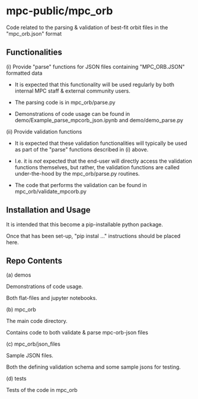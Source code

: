 # mpc-public/mpc_orb

Code related to the parsing & validation of best-fit orbit files in the "mpc_orb.json" format 

## Functionalities 

(i) Provide "parse" functions for JSON files containing "MPC_ORB.JSON" formatted data

 - It is expected that this functionality will be used regularly by both internal MPC staff & external community users.

 - The parsing code is in mpc_orb/parse.py

 - Demonstrations of code usage can be found in demo/Example_parse_mpcorb_json.ipynb and demo/demo_parse.py


(ii) Provide validation functions

 - It is expected that these validation functionalities will typically be used as part of the "parse" functions described in (i) above. 
 - I.e. it is *not* expected that the end-user will directly access the validation functions themselves, but rather, the validation functions are called under-the-hood by the mpc_orb/parse.py routines. 

 - The code that performs the validation can be found in mpc_orb/validate_mpcorb.py


## Installation and Usage 

It is intended that this become a pip-installable python package. 

Once that has been set-up, "pip instal ..." instructions should be placed here.  
 
## Repo Contents 

(a) demos            

Demonstrations of code usage.

Both flat-files and jupyter notebooks.


(b) mpc_orb            

The main code directory.

Contains code to both validate & parse mpc-orb-json files 


(c) mpc_orb/json_files

Sample JSON files.

Both the defining validation schema and some sample jsons for testing.


(d) tests

Tests of the code in mpc_orb
 

